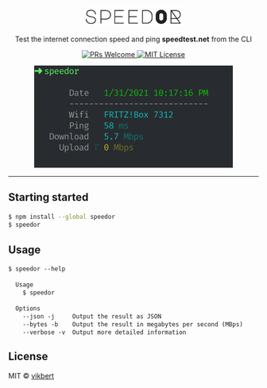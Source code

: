 <div align="center">
    <img src="docs/speedor.png" width="200">
</div>

<div align="center">
  <p> Test the internet connection speed and ping <strong>speedtest.net</strong> from the CLI</p>

  <p>
    <a href="#">
      <img src="https://img.shields.io/badge/PRs-Welcome-brightgreen.svg?style=flat-square" alt="PRs Welcome">
    </a>
    <a href="#">
      <img src="https://img.shields.io/badge/License-MIT-brightgreen.svg?style=flat-square" alt="MIT License">
    </a>
  </p>
</div>

<div align="center">
  <img src="docs/speedor.gif" width="400">
</div>

---

## Starting started
```bash
$ npm install --global speedor
$ speedor
```


## Usage

```
$ speedor --help

  Usage
    $ speedor

  Options
    --json -j     Output the result as JSON
    --bytes -b    Output the result in megabytes per second (MBps)
    --verbose -v  Output more detailed information
```


## License

MIT © [vikbert](https://vikbert.github.io)

